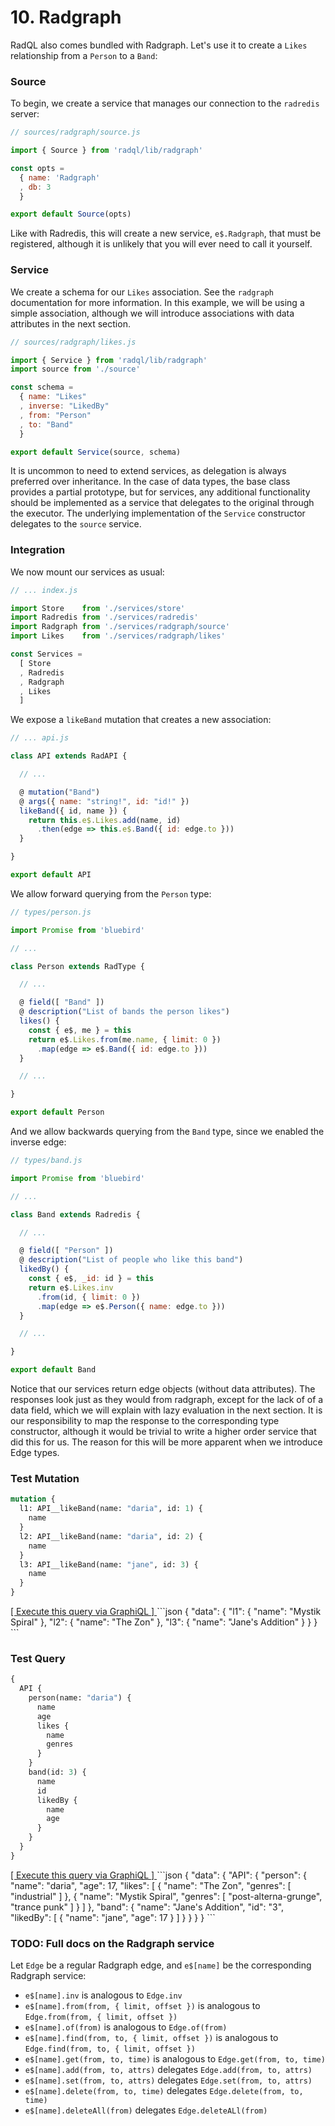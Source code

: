 # 10. Radgraph

RadQL also comes bundled with Radgraph. Let's use it to create a `Likes` relationship from a `Person` to a `Band`:

### Source

To begin, we create a service that manages our connection to the `radredis` server:

```js
// sources/radgraph/source.js

import { Source } from 'radql/lib/radgraph'

const opts =
  { name: 'Radgraph'
  , db: 3
  }

export default Source(opts)
```

Like with Radredis, this will create a new service, `e$.Radgraph`, that must be registered,
although it is unlikely that you will ever need to call it yourself.

### Service

We create a schema for our `Likes` association. See the `radgraph` documentation for more information.
In this example, we will be using a simple association, although we will introduce associations with data attributes in the next section.

```js
// sources/radgraph/likes.js

import { Service } from 'radql/lib/radgraph'
import source from './source'

const schema =
  { name: "Likes"
  , inverse: "LikedBy"
  , from: "Person"
  , to: "Band"
  }

export default Service(source, schema)
```

It is uncommon to need to extend services, as delegation is always preferred over inheritance.
In the case of data types, the base class provides a partial prototype, but for services, any additional functionality
should be implemented as a service that delegates to the original through the executor.
The underlying implementation of the `Service` constructor delegates to the `source` service.

### Integration

We now mount our services as usual:

```js
// ... index.js

import Store    from './services/store'
import Radredis from './services/radredis'
import Radgraph from './services/radgraph/source'
import Likes    from './services/radgraph/likes'

const Services =
  [ Store
  , Radredis
  , Radgraph
  , Likes
  ]
```

We expose a `likeBand` mutation that creates a new association:

```js
// ... api.js

class API extends RadAPI {

  // ...

  @ mutation("Band")
  @ args({ name: "string!", id: "id!" })
  likeBand({ id, name }) {
    return this.e$.Likes.add(name, id)
      .then(edge => this.e$.Band({ id: edge.to }))
  }

}

export default API
```

We allow forward querying from the `Person` type:

```js
// types/person.js

import Promise from 'bluebird'

// ...

class Person extends RadType {

  // ...

  @ field([ "Band" ])
  @ description("List of bands the person likes")
  likes() {
    const { e$, me } = this
    return e$.Likes.from(me.name, { limit: 0 })
      .map(edge => e$.Band({ id: edge.to }))
  }

  // ...

}

export default Person
```


And we allow backwards querying from the `Band` type, since we enabled the inverse edge:

```js
// types/band.js

import Promise from 'bluebird'

// ...

class Band extends Radredis {

  // ...

  @ field([ "Person" ])
  @ description("List of people who like this band")
  likedBy() {
    const { e$, _id: id } = this
    return e$.Likes.inv
      .from(id, { limit: 0 })
      .map(edge => e$.Person({ name: edge.to }))
  }

  // ...

}

export default Band
```

Notice that our services return edge objects (without data attributes).
The responses look just as they would from radgraph, except for the lack of of a data field, which we will explain with lazy evaluation in the next section.
It is our responsibility to map the response to the corresponding type constructor, although it would be trivial to write a higher order service that did this for us.
The reason for this will be more apparent when we introduce Edge types.

### Test Mutation

```graphql
mutation {
  l1: API__likeBand(name: "daria", id: 1) {
    name
  }
  l2: API__likeBand(name: "daria", id: 2) {
    name
  }
  l3: API__likeBand(name: "jane", id: 3) {
    name
  }
}
```
<a href="http://localhost:3000/graphql?query=mutation%20{%0A%20%20l1%3A%20API__likeBand%28name%3A%20%22daria%22%2C%20id%3A%201%29%20{%0A%20%20%20%20name%0A%20%20}%0A%20%20l2%3A%20API__likeBand%28name%3A%20%22daria%22%2C%20id%3A%202%29%20{%0A%20%20%20%20name%0A%20%20}%0A%20%20l3%3A%20API__likeBand%28name%3A%20%22jane%22%2C%20id%3A%203%29%20{%0A%20%20%20%20name%0A%20%20}%0A}" target="_blank">
  [ Execute this query via GraphiQL ]
</a>
```json
{
  "data": {
    "l1": {
      "name": "Mystik Spiral"
    },
    "l2": {
      "name": "The Zon"
    },
    "l3": {
      "name": "Jane's Addition"
    }
  }
}
```

### Test Query

```graphql
{
  API {
    person(name: "daria") {
      name
      age
      likes {
        name
        genres
      }
    }
    band(id: 3) {
      name
      id
      likedBy {
        name
        age
      }
    }
  }
}
```
<a href="http://localhost:3000/graphql?query={%0A%20%20API%20{%0A%20%20%20%20person%28name%3A%20%22daria%22%29%20{%0A%20%20%20%20%20%20name%0A%20%20%20%20%20%20age%0A%20%20%20%20%20%20likes%20{%0A%20%20%20%20%20%20%20%20name%0A%20%20%20%20%20%20%20%20genres%0A%20%20%20%20%20%20}%0A%20%20%20%20}%0A%20%20%20%20band%28id%3A%203%29%20{%0A%20%20%20%20%20%20name%0A%20%20%20%20%20%20id%0A%20%20%20%20%20%20likedBy%20{%0A%20%20%20%20%20%20%20%20name%0A%20%20%20%20%20%20%20%20age%0A%20%20%20%20%20%20}%0A%20%20%20%20}%0A%20%20}%0A}" target="_blank">
  [ Execute this query via GraphiQL ]
</a>
```json
{
  "data": {
    "API": {
      "person": {
        "name": "daria",
        "age": 17,
        "likes": [
          {
            "name": "The Zon",
            "genres": [
              "industrial"
            ]
          },
          {
            "name": "Mystik Spiral",
            "genres": [
              "post-alterna-grunge",
              "trance punk"
            ]
          }
        ]
      },
      "band": {
        "name": "Jane's Addition",
        "id": "3",
        "likedBy": [
          {
            "name": "jane",
            "age": 17
          }
        ]
      }
    }
  }
}
```

### TODO: Full docs on the Radgraph service

Let `Edge` be a regular Radgraph edge, and `e$[name]` be the corresponding Radgraph service:

- `e$[name].inv` is analogous to `Edge.inv`
- `e$[name].from(from, { limit, offset })` is analogous to `Edge.from(from, { limit, offset })`
- `e$[name].of(from)` is analogous to `Edge.of(from)`
- `e$[name].find(from, to, { limit, offset })` is analogous to `Edge.find(from, to, { limit, offset })`
- `e$[name].get(from, to, time)` is analogous to `Edge.get(from, to, time)`
- `e$[name].add(from, to, attrs)` delegates `Edge.add(from, to, attrs)`
- `e$[name].set(from, to, attrs)` delegates `Edge.set(from, to, attrs)`
- `e$[name].delete(from, to, time)` delegates `Edge.delete(from, to, time)`
- `e$[name].deleteAll(from)` delegates `Edge.deleteALl(from)`
